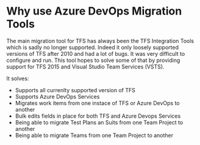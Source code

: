 # Why use Azure DevOps Migration Tools
The main migration tool for TFS has always been the TFS Integration Tools which is sadly no longer supported. Indeed it only loosely supported versions of TFS after 2010 and had a lot of bugs. It was very difficult to configure and run. This tool hopes to solve some of that by providing support for TFS 2015 and Visual Studio Team Services (VSTS).

It solves:

 - Supports all currenlty supported version of TFS
 - Supports Azure DevOps Services
 - Migrates work items from one instace of TFS or Azure DevOps to another
 - Bulk edits fields in place for both TFS and Azure Devops Services
 - Being able to migrate Test Plans an Suits from one Team Project to another
 - Being able to migrate Teams from one Team Project to another

